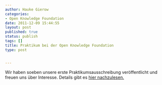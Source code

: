 ```yaml
---
author: Hauke Gierow
categories:
- Open Knowledge Foundation
date: 2011-12-09 15:44:55
layout: post
published: true
status: publish
tags: []
title: Praktikum bei der Open Knowledge Foundation
type: post


---
```


Wir haben soeben unsere erste Praktikumsausschreibung veröffentlicht und freuen uns über Interesse. Details gibt es [hier nachzulesen.](http://okfn.de/organisation/jobs/)